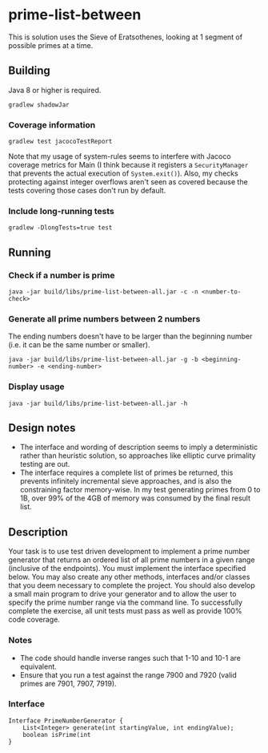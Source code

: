 # prime-list-between

This is solution uses the Sieve of Eratsothenes, looking at 1 segment of possible primes at a time.

## Building

Java 8 or higher is required.

    gradlew shadowJar

### Coverage information

    gradlew test jacocoTestReport

Note that my usage of system-rules seems to interfere with Jacoco coverage metrics for Main (I think because it
registers a `SecurityManager` that prevents the actual execution of `System.exit()`).
Also, my checks protecting against integer overflows aren't seen as covered because the tests covering those cases
don't run by default.

### Include long-running tests

    gradlew -DlongTests=true test

## Running

### Check if a number is prime

    java -jar build/libs/prime-list-between-all.jar -c -n <number-to-check>

### Generate all prime numbers between 2 numbers

The ending numbers doesn't have to be larger than the beginning number (i.e. it can be the same number or smaller).

    java -jar build/libs/prime-list-between-all.jar -g -b <beginning-number> -e <ending-number>

### Display usage

    java -jar build/libs/prime-list-between-all.jar -h

## Design notes

* The interface and wording of description seems to imply a deterministic rather than heuristic solution, so approaches
like elliptic curve primality testing are out.
* The interface requires a complete list of primes be returned, this prevents infinitely incremental sieve approaches,
and is also the constraining factor memory-wise.  In my test generating primes from 0 to 1B, over 99% of the 4GB of
memory was consumed by the final result list.

## Description

Your task is to use test driven development to implement a prime number generator that
returns an ordered list of all prime numbers in a given range (inclusive of the endpoints).
You must implement the interface specified below. You may also create any other
methods, interfaces and/or classes that you deem necessary to complete the project.
You should also develop a small main program to drive your generator and to allow the
user to specify the prime number range via the command line. To successfully
complete the exercise, all unit tests must pass as well as provide 100% code coverage.

### Notes

* The code should handle inverse ranges such that 1-10 and 10-1 are equivalent.
* Ensure that you run a test against the range 7900 and 7920 (valid primes are 7901, 7907, 7919).

### Interface

    Interface PrimeNumberGenerator {
        List<Integer> generate(int startingValue, int endingValue);
        boolean isPrime(int
    }
